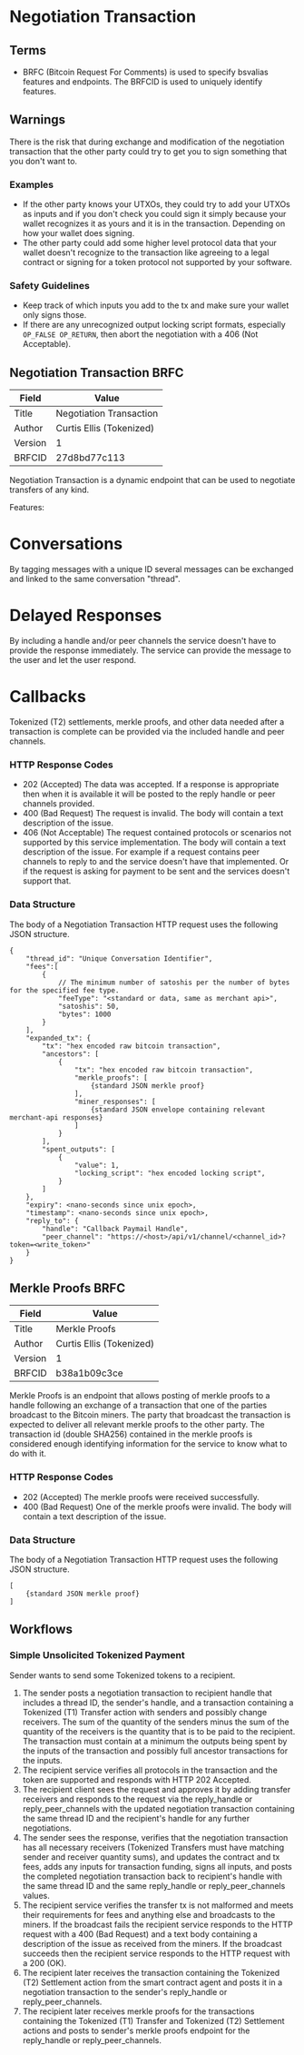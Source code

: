 # Negotiation Transaction

## Terms

* BRFC (Bitcoin Request For Comments) is used to specify bsvalias features and endpoints. The BRFCID is used to uniquely identify features.

## Warnings

There is the risk that during exchange and modification of the negotiation transaction that the other party could try to get you to sign something that you don't want to.

### Examples

* If the other party knows your UTXOs, they could try to add your UTXOs as inputs and if you don't check you could sign it simply because your wallet recognizes it as yours and it is in the transaction. Depending on how your wallet does signing.
* The other party could add some higher level protocol data that your wallet doesn't recognize to the transaction like agreeing to a legal contract or signing for a token protocol not supported by your software.

### Safety Guidelines

* Keep track of which inputs you add to the tx and make sure your wallet only signs those.
* If there are any unrecognized output locking script formats, especially `OP_FALSE OP_RETURN`, then abort the negotiation with a 406 (Not Acceptable).

## Negotiation Transaction BRFC

| Field    | Value                    |
|----------|--------------------------|
| Title    | Negotiation Transaction  |
| Author   | Curtis Ellis (Tokenized) |
| Version  | 1                        |
| BRFCID   | 27d8bd77c113             |

Negotiation Transaction is a dynamic endpoint that can be used to negotiate transfers of any kind.

Features:

# Conversations

By tagging messages with a unique ID several messages can be exchanged and linked to the same conversation "thread".

# Delayed Responses

By including a handle and/or peer channels the service doesn't have to provide the response immediately. The service can provide the message to the user and let the user respond.

# Callbacks

Tokenized (T2) settlements, merkle proofs, and other data needed after a transaction is complete can be provided via the included handle and peer channels.

### HTTP Response Codes

* 202 (Accepted) The data was accepted. If a response is appropriate then when it is available it will be posted to the reply handle or peer channels provided.
* 400 (Bad Request) The request is invalid. The body will contain a text description of the issue.
* 406 (Not Acceptable) The request contained protocols or scenarios not supported by this service implementation. The body will contain a text description of the issue. For example if a request contains peer channels to reply to and the service doesn't have that implemented. Or if the request is asking for payment to be sent and the services doesn't support that.

### Data Structure

The body of a Negotiation Transaction HTTP request uses the following JSON structure.

```
{
	"thread_id": "Unique Conversation Identifier",
	"fees":[
		{
			// The minimum number of satoshis per the number of bytes for the specified fee type.
			"feeType": "<standard or data, same as merchant api>",
			"satoshis": 50,
			"bytes": 1000
		}
	],
	"expanded_tx": {
		"tx": "hex encoded raw bitcoin transaction",
		"ancestors": [
			{
				"tx": "hex encoded raw bitcoin transaction",
				"merkle_proofs": [
					{standard JSON merkle proof}
				],
				"miner_responses": [
					{standard JSON envelope containing relevant merchant-api responses}
				]
			}
		],
		"spent_outputs": [
			{
				"value": 1,
				"locking_script": "hex encoded locking script",
			}
		]
	},
	"expiry": <nano-seconds since unix epoch>,
	"timestamp": <nano-seconds since unix epoch>,
	"reply_to": {
		"handle": "Callback Paymail Handle",
		"peer_channel": "https://<host>/api/v1/channel/<channel_id>?token=<write_token>"
	}
}
```

## Merkle Proofs BRFC

| Field    | Value                    |
|----------|--------------------------|
| Title    | Merkle Proofs  |
| Author   | Curtis Ellis (Tokenized) |
| Version  | 1                        |
| BRFCID   | b38a1b09c3ce             |

Merkle Proofs is an endpoint that allows posting of merkle proofs to a handle following an exchange of a transaction that one of the parties broadcast to the Bitcoin miners. The party that broadcast the transaction is expected to deliver all relevant merkle proofs to the other party. The transaction id (double SHA256) contained in the merkle proofs is considered enough identifying information for the service to know what to do with it.

### HTTP Response Codes

* 202 (Accepted) The merkle proofs were received successfully.
* 400 (Bad Request) One of the merkle proofs were invalid. The body will contain a text description of the issue.

### Data Structure

The body of a Negotiation Transaction HTTP request uses the following JSON structure.

```
[
	{standard JSON merkle proof}
]
```

## Workflows

### Simple Unsolicited Tokenized Payment

Sender wants to send some Tokenized tokens to a recipient.

1. The sender posts a negotiation transaction to recipient handle that includes a thread ID, the sender's handle, and a transaction containing a Tokenized (T1) Transfer action with senders and possibly change receivers. The sum of the quantity of the senders minus the sum of the quantity of the receivers is the quantity that is to be paid to the recipient. The transaction must contain at a minimum the outputs being spent by the inputs of the transaction and possibly full ancestor transactions for the inputs.
2. The recipient service verifies all protocols in the transaction and the token are supported and responds with HTTP 202 Accepted.
3. The recipient client sees the request and approves it by adding transfer receivers and responds to the request via the reply_handle or reply_peer_channels with the updated negotiation transaction containing the same thread ID and the recipient's handle for any further negotiations.
3. The sender sees the response, verifies that the negotiation transaction has all necessary receivers (Tokenized Transfers must have matching sender and receiver quantity sums), and updates the contract and tx fees, adds any inputs for transaction funding, signs all inputs, and posts the completed negotiation transaction back to recipient's handle with the same thread ID and the same reply_handle or reply_peer_channels values.
4. The recipient service verifies the transfer tx is not malformed and meets their requirements for fees and anything else and broadcasts to the miners. If the broadcast fails the recipient service responds to the HTTP request with a 400 (Bad Request) and a text body containing a description of the issue as received from the miners. If the broadcast succeeds then the recipient service responds to the HTTP request with a 200 (OK).
5. The recipient later receives the transaction containing the Tokenized (T2) Settlement action from the smart contract agent and posts it in a negotiation transaction to the sender's reply_handle or reply_peer_channels.
6. The recipient later receives merkle proofs for the transactions containing the Tokenized (T1) Transfer and Tokenized (T2) Settlement actions and posts to sender's merkle proofs endpoint for the reply_handle or reply_peer_channels.
